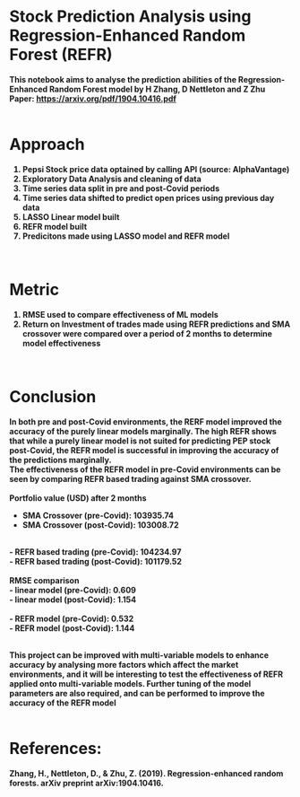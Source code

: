 # <strong>Stock Prediction Analysis using Regression-Enhanced Random Forest (REFR)<strong>

This notebook aims to analyse the prediction abilities of the Regression-Enhanced Random Forest model by H Zhang, D Nettleton and Z Zhu <br>
Paper: https://arxiv.org/pdf/1904.10416.pdf<br>
<br>
# <strong>Approach</strong><br>
1. Pepsi Stock price data optained by calling API (source: AlphaVantage)
2. Exploratory Data Analysis and cleaning of data
3. Time series data split in pre and post-Covid periods
4. Time series data shifted to predict open prices using previous day data
4. LASSO Linear model built
5. REFR model built
6. Predicitons made using LASSO model and REFR model
<br>
  
# <strong>Metric</strong> <br>
1. RMSE used to compare effectiveness of ML models
2. Return on Investment of trades made using REFR predictions and SMA crossover were compared over a period of 2 months to determine model effectiveness
<br>
  
# <strong>Conclusion</strong><br>
In both pre and post-Covid environments, the RERF model improved the accuracy of the purely linear models marginally. The high REFR shows that while a purely linear model is not suited for predicting PEP stock post-Covid, the REFR model is successful in improving the accuracy of the predictions marginally. <br>
The effectiveness of the REFR model in pre-Covid environments can be seen by comparing REFR based trading against SMA crossover. <br>
<br>
Portfolio value (USD) after 2 months<br> 
- SMA Crossover (pre-Covid): 103935.74 <br>
- SMA Crossover (post-Covid): 103008.72 <br>
<br>
- REFR based trading (pre-Covid): 104234.97 <br>
- REFR based trading (post-Covid): 101179.52 <br>
<br>
RMSE comparison<br>
- linear model (pre-Covid): 0.609 <br>
- linear model (post-Covid): 1.154 <br>
<br>
- REFR model (pre-Covid): 0.532 <br>
- REFR model (post-Covid): 1.144 <br>
<br>
  
This project can be improved with multi-variable models to enhance accuracy by analysing more factors which affect the market environments, and it will be interesting to test the effectiveness of REFR applied onto multi-variable models. Further tuning of the model parameters are also required, and can be performed to improve the accuracy of the REFR model <br>
<br>
  
# References:
  
Zhang, H., Nettleton, D., & Zhu, Z. (2019). Regression-enhanced random forests. arXiv preprint arXiv:1904.10416.
